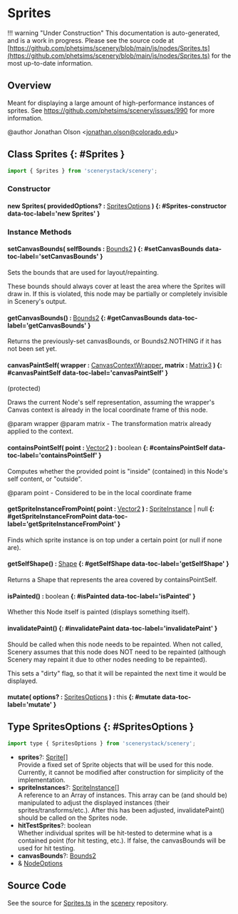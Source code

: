 # Sprites

!!! warning "Under Construction"
    This documentation is auto-generated, and is a work in progress. Please see the source code at
    [https://github.com/phetsims/scenery/blob/main/js/nodes/Sprites.ts](https://github.com/phetsims/scenery/blob/main/js/nodes/Sprites.ts) for the most up-to-date information.

## Overview

Meant for displaying a large amount of high-performance instances of sprites.
See https://github.com/phetsims/scenery/issues/990 for more information.

@author Jonathan Olson &lt;jonathan.olson@colorado.edu&gt;

## Class Sprites {: #Sprites }


```js
import { Sprites } from 'scenerystack/scenery';
```
### Constructor

#### new Sprites( providedOptions? : <span style="font-weight: 400;">[SpritesOptions](../scenery/Sprites.md#SpritesOptions)</span> ) {: #Sprites-constructor data-toc-label='new Sprites' }

### Instance Methods

#### setCanvasBounds( selfBounds : <span style="font-weight: 400;">[Bounds2](../dot/Bounds2.md)</span> ) {: #setCanvasBounds data-toc-label='setCanvasBounds' }

Sets the bounds that are used for layout/repainting.

These bounds should always cover at least the area where the Sprites will draw in. If this is violated, this
node may be partially or completely invisible in Scenery's output.

#### getCanvasBounds() : <span style="font-weight: 400;">[Bounds2](../dot/Bounds2.md)</span> {: #getCanvasBounds data-toc-label='getCanvasBounds' }

Returns the previously-set canvasBounds, or Bounds2.NOTHING if it has not been set yet.

#### canvasPaintSelf( wrapper : <span style="font-weight: 400;">[CanvasContextWrapper](../scenery/CanvasContextWrapper.md)</span>, matrix : <span style="font-weight: 400;">[Matrix3](../dot/Matrix3.md)</span> ) {: #canvasPaintSelf data-toc-label='canvasPaintSelf' }

(protected)

Draws the current Node's self representation, assuming the wrapper's Canvas context is already in the local
coordinate frame of this node.

@param wrapper
@param matrix - The transformation matrix already applied to the context.

#### containsPointSelf( point : <span style="font-weight: 400;">[Vector2](../dot/Vector2.md)</span> ) : <span style="font-weight: 400;"><span style="color: hsla(calc(var(--md-hue) + 180deg),80%,40%,1);">boolean</span></span> {: #containsPointSelf data-toc-label='containsPointSelf' }

Computes whether the provided point is "inside" (contained) in this Node's self content, or "outside".

@param point - Considered to be in the local coordinate frame

#### getSpriteInstanceFromPoint( point : <span style="font-weight: 400;">[Vector2](../dot/Vector2.md)</span> ) : <span style="font-weight: 400;">[SpriteInstance](../scenery/SpriteInstance.md) | <span style="color: hsla(calc(var(--md-hue) + 180deg),80%,40%,1);">null</span></span> {: #getSpriteInstanceFromPoint data-toc-label='getSpriteInstanceFromPoint' }

Finds which sprite instance is on top under a certain point (or null if none are).

#### getSelfShape() : <span style="font-weight: 400;">[Shape](../kite/Shape.md)</span> {: #getSelfShape data-toc-label='getSelfShape' }

Returns a Shape that represents the area covered by containsPointSelf.

#### isPainted() : <span style="font-weight: 400;"><span style="color: hsla(calc(var(--md-hue) + 180deg),80%,40%,1);">boolean</span></span> {: #isPainted data-toc-label='isPainted' }

Whether this Node itself is painted (displays something itself).

#### invalidatePaint() {: #invalidatePaint data-toc-label='invalidatePaint' }

Should be called when this node needs to be repainted. When not called, Scenery assumes that this node does
NOT need to be repainted (although Scenery may repaint it due to other nodes needing to be repainted).

This sets a "dirty" flag, so that it will be repainted the next time it would be displayed.

#### mutate( options? : <span style="font-weight: 400;">[SpritesOptions](../scenery/Sprites.md#SpritesOptions)</span> ) : <span style="font-weight: 400;"><span style="color: hsla(calc(var(--md-hue) + 180deg),80%,40%,1);">this</span></span> {: #mutate data-toc-label='mutate' }



## Type SpritesOptions {: #SpritesOptions }


```js
import type { SpritesOptions } from 'scenerystack/scenery';
```


- **sprites**?: [Sprite](../scenery/Sprite.md)[]
<br>  Provide a fixed set of Sprite objects that will be used for this node. Currently, it cannot be modified after
  construction for simplicity of the implementation.
- **spriteInstances**?: [SpriteInstance](../scenery/SpriteInstance.md)[]
<br>  A reference to an Array of instances. This array can be (and should be)
  manipulated to adjust the displayed instances (their sprites/transforms/etc.). After this has been adjusted,
  invalidatePaint() should be called on the Sprites node.
- **hitTestSprites**?: <span style="color: hsla(calc(var(--md-hue) + 180deg),80%,40%,1);">boolean</span>
<br>  Whether individual sprites will be hit-tested to determine what is a contained point (for hit
  testing, etc.). If false, the canvasBounds will be used for hit testing.
- **canvasBounds**?: [Bounds2](../dot/Bounds2.md)
- &amp; [NodeOptions](../scenery/Node.md#NodeOptions)




## Source Code

See the source for [Sprites.ts](https://github.com/phetsims/scenery/blob/main/js/nodes/Sprites.ts) in the [scenery](https://github.com/phetsims/scenery) repository.
